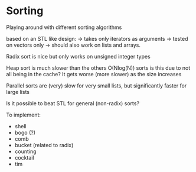 Sorting
=======

Playing around with different sorting algorithms

based on an STL like design:
 -> takes only iterators as arguments
 -> tested on vectors only 
 -> should also work on lists and arrays.
 
 Radix sort is nice but only works on unsigned integer types
 
 Heap sort is much slower than the others O(Nlog(N)) sorts is this due to not all being in the cache? It gets worse (more slower) as the size increases

 Parallel sorts are (very) slow for very small lists, but significantly faster for large lists

 Is it possible to beat STL for general (non-radix) sorts?

To implement:
 - shell 
 - bogo (?)
 - comb
 - bucket (related to radix)
 - counting
 - cocktail
 - tim
